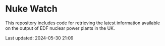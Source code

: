 # Nuke Watch

This repository includes code for retrieving the latest information available on the output of EDF nuclear power plants in the UK.

Last updated: 2024-05-30 21:09